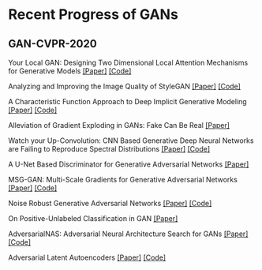 # Recent Progress of GANs

GAN-CVPR-2020
-----------------------------------
Your Local GAN: Designing Two Dimensional Local Attention Mechanisms for Generative Models [[Paper]](http://openaccess.thecvf.com/content_CVPR_2020/html/Daras_Your_Local_GAN_Designing_Two_Dimensional_Local_Attention_Mechanisms_for_CVPR_2020_paper.html) [[Code]](https://github.com/giannisdaras/ylg)

Analyzing and Improving the Image Quality of StyleGAN [[Paper]](http://openaccess.thecvf.com/content_CVPR_2020/html/Karras_Analyzing_and_Improving_the_Image_Quality_of_StyleGAN_CVPR_2020_paper.html) [[Code]](https://github.com/NVlabs/stylegan2)

A Characteristic Function Approach to Deep Implicit Generative Modeling [[Paper]](http://openaccess.thecvf.com/content_CVPR_2020/html/Ansari_A_Characteristic_Function_Approach_to_Deep_Implicit_Generative_Modeling_CVPR_2020_paper.html) [[Code]](https://github.com/crslab/OCFGAN)

Alleviation of Gradient Exploding in GANs: Fake Can Be Real [[Paper]](http://openaccess.thecvf.com/content_CVPR_2020/html/Tao_Alleviation_of_Gradient_Exploding_in_GANs_Fake_Can_Be_Real_CVPR_2020_paper.html)

Watch your Up-Convolution: CNN Based Generative Deep Neural Networks are Failing to Reproduce Spectral Distributions [[Paper]](http://openaccess.thecvf.com/content_CVPR_2020/html/Durall_Watch_Your_Up-Convolution_CNN_Based_Generative_Deep_Neural_Networks_Are_CVPR_2020_paper.html) [[Code]](https://github.com/cc-hpc-itwm/UpConv)

A U-Net Based Discriminator for Generative Adversarial Networks [[Paper]](http://openaccess.thecvf.com/content_CVPR_2020/html/Schonfeld_A_U-Net_Based_Discriminator_for_Generative_Adversarial_Networks_CVPR_2020_paper.html)

MSG-GAN: Multi-Scale Gradients for Generative Adversarial Networks [[Paper]](http://openaccess.thecvf.com/content_CVPR_2020/html/Karnewar_MSG-GAN_Multi-Scale_Gradients_for_Generative_Adversarial_Networks_CVPR_2020_paper.html) [[Code]](https://github.com/akanimax/msg-stylegan-tf)

Noise Robust Generative Adversarial Networks [[Paper]](http://openaccess.thecvf.com/content_CVPR_2020/html/Kaneko_Noise_Robust_Generative_Adversarial_Networks_CVPR_2020_paper.html) [[Code]](https://github.com/takuhirok/NR-GAN/)

On Positive-Unlabeled Classification in GAN [[Paper]](http://openaccess.thecvf.com/content_CVPR_2020/html/Guo_On_Positive-Unlabeled_Classification_in_GAN_CVPR_2020_paper.html)

AdversarialNAS: Adversarial Neural Architecture Search for GANs [[Paper]](http://openaccess.thecvf.com/content_CVPR_2020/html/Gao_AdversarialNAS_Adversarial_Neural_Architecture_Search_for_GANs_CVPR_2020_paper.html) [[Code]](https://github.com/chengaopro/AdversarialNAS)

Adversarial Latent Autoencoders [[Paper]](http://openaccess.thecvf.com/content_CVPR_2020/html/Pidhorskyi_Adversarial_Latent_Autoencoders_CVPR_2020_paper.html) [[Code]](https://github.com/podgorskiy/ALAE)
